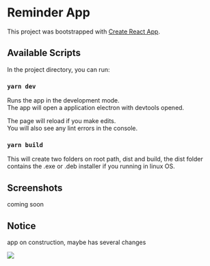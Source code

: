 # Reminder App

This project was bootstrapped with [Create React App](https://github.com/facebook/create-react-app).

## Available Scripts

In the project directory, you can run:

### `yarn dev`

Runs the app in the development mode.\
The app will open a application electron with devtools opened.

The page will reload if you make edits.\
You will also see any lint errors in the console.

### `yarn build`

This will create two folders on root path, dist and build, the dist folder contains the .exe or .deb installer if you running in linux OS.

## Screenshots

coming soon

## Notice
app on construction, maybe has several changes

![](https://media1.tenor.com/images/83592060cb2d2cf51e98a5809aeb60d3/tenor.gif?itemid=16734116)
